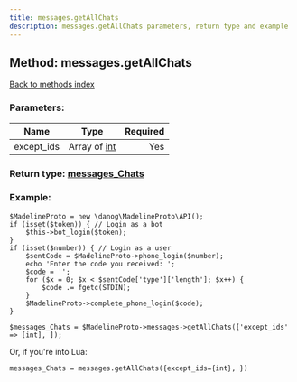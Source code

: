```yaml
---
title: messages.getAllChats
description: messages.getAllChats parameters, return type and example
---
```

## Method: messages.getAllChats  
[Back to methods index](index.md)


### Parameters:

| Name     |    Type       | Required |
|----------|:-------------:|---------:|
|except\_ids|Array of [int](../types/int.md) | Yes|


### Return type: [messages\_Chats](../types/messages_Chats.md)

### Example:


```
$MadelineProto = new \danog\MadelineProto\API();
if (isset($token)) { // Login as a bot
    $this->bot_login($token);
}
if (isset($number)) { // Login as a user
    $sentCode = $MadelineProto->phone_login($number);
    echo 'Enter the code you received: ';
    $code = '';
    for ($x = 0; $x < $sentCode['type']['length']; $x++) {
        $code .= fgetc(STDIN);
    }
    $MadelineProto->complete_phone_login($code);
}

$messages_Chats = $MadelineProto->messages->getAllChats(['except_ids' => [int], ]);
```

Or, if you're into Lua:

```
messages_Chats = messages.getAllChats({except_ids={int}, })
```

